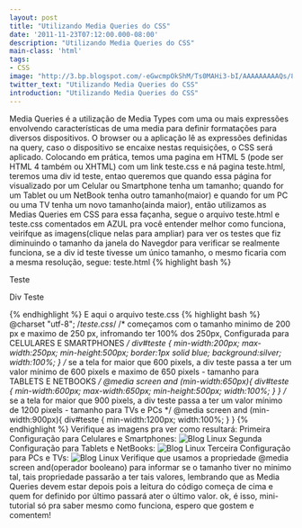 ```yaml
---
layout: post
title: "Utilizando Media Queries do CSS"
date: '2011-11-23T07:12:00.000-08:00'
description: "Utilizando Media Queries do CSS"
main-class: 'html'
tags:
- CSS
image: "http://3.bp.blogspot.com/-eGwcmpOkShM/Ts0MAHi3-bI/AAAAAAAAAQs/8t__VIUCOEg/s72-c/tamanho%2B1%2Bpara%2Bcelular.png"
twitter_text: "Utilizando Media Queries do CSS"
introduction: "Utilizando Media Queries do CSS"
---
```

Media Queries é a utilização de Media Types com uma ou mais expressões envolvendo características de uma media para definir formatações para diversos dispositivos. O browser ou a aplicação lê as expressões definidas na query, caso o dispositivo se encaixe nestas requisições, o CSS será aplicado.
Colocando em prática, temos uma pagina em HTML 5 (pode ser HTML 4 também ou XHTML) com um link teste.css e ná pagina teste.html, teremos uma div id teste, entao queremos que quando essa página for visualizado por um Celular ou Smartphone tenha um tamanho; quando for um Tablet ou um NetBook tenha outro tamanho(maior) e quando for um PC ou uma TV tenha um novo tamanho(ainda maior), então utilizamos as Medias Queries em CSS para essa façanha, segue o arquivo teste.html e teste.css comentados em AZUL pra você entender melhor como funciona, veirifque as imagens(clique nelas para ampliar) para ver os testes que fiz diminuindo o tamanho da janela do Navegdor para verificar se realmente funciona, se a div id teste tivesse um único tamanho, o mesmo ficaria com a mesma resolução, segue:
teste.html
{% highlight bash %}
 
  
  
  Teste  
  
 
  Div Teste
 
{% endhighlight %}
E aqui o arquivo teste.css
{% highlight bash %}
@charset "utf-8";
/*teste.css*/
/* começamos com o tamanho minimo de 200 px e maximo de 250 px, infromando ter 100% dos 250px, Configurada para CELULARES E SMARTPHONES */
div#teste {
 min-width:200px; 
 max-width:250px; 
 min-height:500px; 
 border:1px solid blue; 
 background:silver; 
 width:100%;
 }
/* se a tela for maior que 600 pixels, a div teste passa a ter um valor mínimo de 600 pixels e maximo de 650 pixels - tamanho para TABLETS E NETBOOKS */
@media screen and (min-width:650px){
div#teste {
 min-width:600px; 
 max-width:650px; 
 min-height:500px; 
 width:100%;
 }
}
/* se a tela for maior que 900 pixels, a div teste passa a ter um valor mínimo de 1200 pixels - tamanho para TVs e PCs */
@media screen and (min-width:900px){
div#teste {
 min-width:1200px; 
 width:100%;
 }
}
{% endhighlight %}
Verifique as imagens pra ver como resultará:
Primeira Configuração para Celulares e Smartphones:
![Blog Linux](http://3.bp.blogspot.com/-eGwcmpOkShM/Ts0MAHi3-bI/AAAAAAAAAQs/8t__VIUCOEg/s320/tamanho%2B1%2Bpara%2Bcelular.png "Blog Linux")
Segunda Configuração para Tablets e NetBooks:
![Blog Linux](http://3.bp.blogspot.com/-JIqzeWUVeAI/Ts0Mcnct7jI/AAAAAAAAAQ4/KHASjxsRsIs/s320/passou%2Bdo%2B600%2Bpra%2Btablets%2Be%2Bnetbooks.png "Blog Linux")
Terceira Configuração para PCs e TVs:
![Blog Linux](http://3.bp.blogspot.com/-evBWyBg_uzc/Ts0MucIKKDI/AAAAAAAAARE/mf9GUiul49w/s320/tv%2Be%2Bpc.png "Blog Linux")
Verifique que usamos a propriedade @media screen and(operador booleano) para informar se o tamanho tiver no minimo tal, tais propriedade passarão a ter tais valores, lembrando que as Media Queries devem estar depois pois a leitura do código começa de cima e quem for definido por último passará ater o último valor.
ok, é isso, mini-tutorial só pra saber mesmo como funciona, espero que gostem e comentem!
